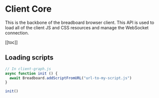 # Client Core
This is the backbone of the breadboard browser client. This API is used to load
all of the client JS and CSS resources and manage the WebSocket connection.

[[toc]]

## Loading scripts
```javascript
// In client-graph.js
async function init () {
  await Breadboard.addScriptFromURL("url-to-my-script.js")
}

init()
```
